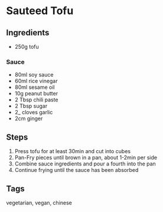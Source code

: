 # Sauteed Tofu

## Ingredients

* 250g tofu

### Sauce 

* 80ml soy sauce 
* 60ml rice vinegar
* 80ml sesame oil
* 10g peanut butter
* 2 Tbsp chili paste
* 2 Tbsp sugar 
* 2_ cloves garlic
* 2cm ginger

## Steps

1. Press tofu for at least 30min and cut into cubes
2. Pan-Fry pieces until brown in a pan, about 1-2min per side 
3. Combine sauce ingredients and pour a fourth into the pan
4. Continue frying until the sauce has been absorbed


## Tags
vegetarian, vegan, chinese
